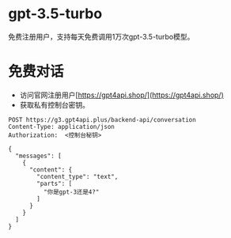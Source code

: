 # gpt-3.5-turbo

免费注册用户，支持每天免费调用1万次gpt-3.5-turbo模型。


# 免费对话

- 访问官网注册用户[https://gpt4api.shop/](https://gpt4api.shop/)
- 获取私有控制台密钥。

```shell
POST https://g3.gpt4api.plus/backend-api/conversation
Content-Type: application/json
Authorization:  <控制台秘钥>

{
  "messages": [
    {
      "content": {
        "content_type": "text",
        "parts": [
          "你是gpt-3还是4?"
        ]
      }
    }
  ]
}
```
